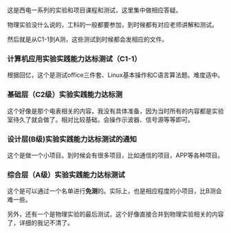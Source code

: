 这是西电一系列的实验和项目课程和测试，这里集中做相应答疑。

物理实验没什么说的，工科的一般都要参加，到时候都有对应老师讲解和测试。

然后就是从C1-1到A测，这些测试到时候都会发相应的文件。



### 计算机应用实验实践能力达标测试（C1-1）

根据回忆，这个是测试office三件套、Linux基本操作和C语言算法题。难度适中。



### 基础层（C2级）实验实践能力达标测

这个好像是那个电表相关的内容，我没有具体准备，因为当时所有的内容都是实验室待久了就会做了。相对比较基础，会操作示波器、信号源等等即可。



### 设计层(B级)实验实践能力达标测试的通知

这个是做一个小项目。到时候会有很多项目，比如通信的项目，APP等各种项目。



### 综合层（A级）实验实践能力达标测试

这个是可以通过一个名单进行**免测**的。实际上，也是相应程度的小项目，比B测会难一些。



另外，还有一个是物理实验的最后测试，这个好像直接合并到物理实验相关的内容了，详细的我记不清了。